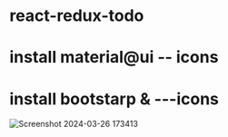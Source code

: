# react-redux-todo

# install material@ui -- icons
# install bootstarp & ---icons
![Screenshot 2024-03-26 173413](https://github.com/govardhanguduri/react-redux-todo/assets/92046197/403f91af-7834-4be9-b0ad-016d7ef7925e)
